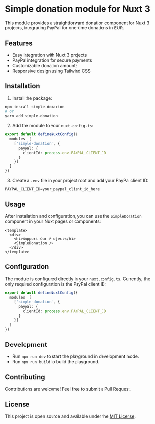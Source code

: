 # Simple donation module for Nuxt 3

This module provides a straightforward donation component for Nuxt 3 projects, integrating PayPal for one-time donations in EUR.

## Features

- Easy integration with Nuxt 3 projects
- PayPal integration for secure payments
- Customizable donation amounts
- Responsive design using Tailwind CSS

## Installation

1. Install the package:

```bash
npm install simple-donation
# or
yarn add simple-donation
```

2. Add the module to your `nuxt.config.ts`:

```typescript
export default defineNuxtConfig({
  modules: [
    ['simple-donation', {
      paypal: {
        clientId: process.env.PAYPAL_CLIENT_ID
      }
    }]
  ]
})
```

3. Create a `.env` file in your project root and add your PayPal client ID:

```
PAYPAL_CLIENT_ID=your_paypal_client_id_here
```

## Usage

After installation and configuration, you can use the `SimpleDonation` component in your Nuxt pages or components:

```vue
<template>
  <div>
    <h1>Support Our Project</h1>
    <SimpleDonation />
  </div>
</template>
```

## Configuration

The module is configured directly in your `nuxt.config.ts`. Currently, the only required configuration is the PayPal client ID:

```typescript
export default defineNuxtConfig({
  modules: [
    ['simple-donation', {
      paypal: {
        clientId: process.env.PAYPAL_CLIENT_ID
      }
    }]
  ]
})
```

## Development

- Run `npm run dev` to start the playground in development mode.
- Run `npm run build` to build the playground.

## Contributing

Contributions are welcome! Feel free to submit a Pull Request.

## License

This project is open source and available under the [MIT License](LICENSE).
